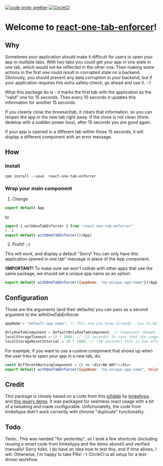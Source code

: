 [![code style: prettier](https://img.shields.io/badge/code_style-prettier-ff69b4.svg?style=flat-square)](https://github.com/prettier/prettier)
[![CircleCI](https://circleci.com/gh/TheBrainFamily/react-one-tab-enforcer.svg?style=shield)](https://circleci.com/gh/TheBrainFamily/react-one-tab-enforcer)

# Welcome to **[react-one-tab-enforcer](https://github.com/TheBrainFamily/react-one-tab-enforcer)**!


## Why
Sometimes your application should make it difficult for users to open your app in multiple tabs. With two tabs you could get your app in one state in one tab, which would not be reflected in the other one. Then making some actions in the first one could result in corrupted state on a backend. Obviously, you should prevent any data corruption in your backend, but if your application requires this extra safety-check, go ahead and use it. :-)

What this package do is - it marks the first tab with the application as the "valid" one for 15 seconds.
Then every 10 seconds it updates this information for another 15 seconds.

If you cleanly close the browser/tab, it clears that information, so you can reopen the app in the new tab right away.
If the close is not clean (think: desktop with a sudden power loss), after 15 seconds you are good again. 

If your app is opened in a different tab within those 15 seconds, it will display a different component with an error message. 

## How

### Install
``` 
npm install --save  react-one-tab-enforcer
```

### Wrap your main component

1. Change
```javascript
export default App
```

to
```javascript
import { withOneTabEnforcer } from "react-one-tab-enforcer"
(..)
export default withOneTabEnforcer()(App)
```

2. Profit! ;-)

This will work, and display a default "Sorry! You can only have this application opened in one tab" message in place of the App component.

**!IMPORTANT!** 
To make sure we won't collide with other apps that use the same package, we should set a unique app name as an option:

```javascript
export default withOneTabEnforcer({appName: "my-unique-app-name"})(App)
```

## Configuration

Those are the arguments (and their defaults) you can pass as a second argument to the withOneTabEnforcer
```javascript
appName = "default-app-name", // This one you know already - has to be unique!  

OnlyOneTabComponent = DefaultOnlyOneTabComponent, // Component showed in place of the requested one.
localStorageTimeout = 15 * 1000, // (15 seconds) In case that the component will not succeeded clearing the localStorage on closing (desktop PC and a sudden power loss), this is the maximum time your user will have to wait to open your app again in the same browser on the same computer.
localStorageResetInterval = 10 * 1000, // (10 seconds) this is how often the above timeout is reset 
```

For example, if you want to use a custom component that shows up when the user tries to open your app in a new tab, do:

```javascript
const DifferentWarningComponent = () => <div>NO WAY!</div>
export default withOneTabEnforcer({appName: "my-unique-app-name", OnlyOneTabComponent: DifferentWarningComponent})(App)
```


## Credit
This package is closely based on a code from this [jsfiddle](https://jsfiddle.net/yex8k2ts/30/) by [timkellypa](https://stackoverflow.com/users/1257546/timkellypa) .
 and [this jquery demo](https://www.jqueryscript.net/demo/Prevent-Webpage-Opened-Multiple-Tabs-duplicateWindow/). It was packaged for seemless react usage with a bit of a tweaking and made configurable. Unfortunatelly, the code from timkellypa didn't work correctly with chrome "duplicate" functionality.

## Todo
Tests.. This was needed "for yesterday", so I took a few shortcuts (including reusing a smart code from timkellypa and the demo above!) and verified manually! Sorry folks. I do have an idea how to test this, and if time allows, I will. Otherwise, I'm happy to take PRs! :-) CircleCI is all setup for a test-driven workflow. 
